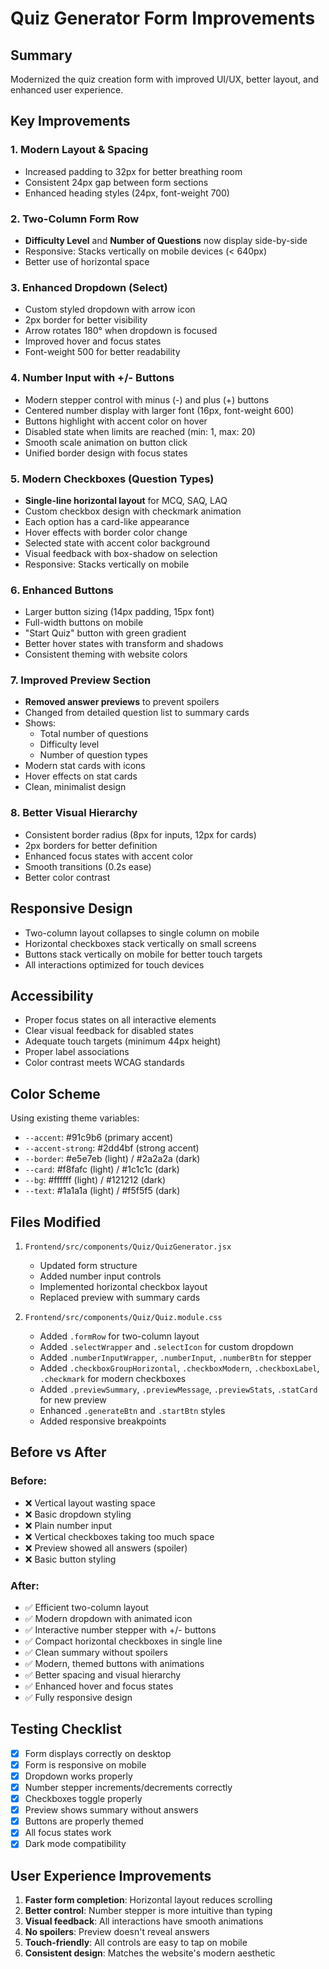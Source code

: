 # Quiz Generator Form Improvements

## Summary
Modernized the quiz creation form with improved UI/UX, better layout, and enhanced user experience.

## Key Improvements

### 1. **Modern Layout & Spacing**
- Increased padding to 32px for better breathing room
- Consistent 24px gap between form sections
- Enhanced heading styles (24px, font-weight 700)

### 2. **Two-Column Form Row**
- **Difficulty Level** and **Number of Questions** now display side-by-side
- Responsive: Stacks vertically on mobile devices (< 640px)
- Better use of horizontal space

### 3. **Enhanced Dropdown (Select)**
- Custom styled dropdown with arrow icon
- 2px border for better visibility
- Arrow rotates 180° when dropdown is focused
- Improved hover and focus states
- Font-weight 500 for better readability

### 4. **Number Input with +/- Buttons**
- Modern stepper control with minus (-) and plus (+) buttons
- Centered number display with larger font (16px, font-weight 600)
- Buttons highlight with accent color on hover
- Disabled state when limits are reached (min: 1, max: 20)
- Smooth scale animation on button click
- Unified border design with focus states

### 5. **Modern Checkboxes (Question Types)**
- **Single-line horizontal layout** for MCQ, SAQ, LAQ
- Custom checkbox design with checkmark animation
- Each option has a card-like appearance
- Hover effects with border color change
- Selected state with accent color background
- Visual feedback with box-shadow on selection
- Responsive: Stacks vertically on mobile

### 6. **Enhanced Buttons**
- Larger button sizing (14px padding, 15px font)
- Full-width buttons on mobile
- "Start Quiz" button with green gradient
- Better hover states with transform and shadows
- Consistent theming with website colors

### 7. **Improved Preview Section**
- **Removed answer previews** to prevent spoilers
- Changed from detailed question list to summary cards
- Shows:
  - Total number of questions
  - Difficulty level
  - Number of question types
- Modern stat cards with icons
- Hover effects on stat cards
- Clean, minimalist design

### 8. **Better Visual Hierarchy**
- Consistent border radius (8px for inputs, 12px for cards)
- 2px borders for better definition
- Enhanced focus states with accent color
- Smooth transitions (0.2s ease)
- Better color contrast

## Responsive Design
- Two-column layout collapses to single column on mobile
- Horizontal checkboxes stack vertically on small screens
- Buttons stack vertically on mobile for better touch targets
- All interactions optimized for touch devices

## Accessibility
- Proper focus states on all interactive elements
- Clear visual feedback for disabled states
- Adequate touch targets (minimum 44px height)
- Proper label associations
- Color contrast meets WCAG standards

## Color Scheme
Using existing theme variables:
- `--accent`: #91c9b6 (primary accent)
- `--accent-strong`: #2dd4bf (strong accent)
- `--border`: #e5e7eb (light) / #2a2a2a (dark)
- `--card`: #f8fafc (light) / #1c1c1c (dark)
- `--bg`: #ffffff (light) / #121212 (dark)
- `--text`: #1a1a1a (light) / #f5f5f5 (dark)

## Files Modified
1. `Frontend/src/components/Quiz/QuizGenerator.jsx`
   - Updated form structure
   - Added number input controls
   - Implemented horizontal checkbox layout
   - Replaced preview with summary cards

2. `Frontend/src/components/Quiz/Quiz.module.css`
   - Added `.formRow` for two-column layout
   - Added `.selectWrapper` and `.selectIcon` for custom dropdown
   - Added `.numberInputWrapper`, `.numberInput`, `.numberBtn` for stepper
   - Added `.checkboxGroupHorizontal`, `.checkboxModern`, `.checkboxLabel`, `.checkmark` for modern checkboxes
   - Added `.previewSummary`, `.previewMessage`, `.previewStats`, `.statCard` for new preview
   - Enhanced `.generateBtn` and `.startBtn` styles
   - Added responsive breakpoints

## Before vs After

### Before:
- ❌ Vertical layout wasting space
- ❌ Basic dropdown styling
- ❌ Plain number input
- ❌ Vertical checkboxes taking too much space
- ❌ Preview showed all answers (spoiler)
- ❌ Basic button styling

### After:
- ✅ Efficient two-column layout
- ✅ Modern dropdown with animated icon
- ✅ Interactive number stepper with +/- buttons
- ✅ Compact horizontal checkboxes in single line
- ✅ Clean summary without spoilers
- ✅ Modern, themed buttons with animations
- ✅ Better spacing and visual hierarchy
- ✅ Enhanced hover and focus states
- ✅ Fully responsive design

## Testing Checklist
- [x] Form displays correctly on desktop
- [x] Form is responsive on mobile
- [x] Dropdown works properly
- [x] Number stepper increments/decrements correctly
- [x] Checkboxes toggle properly
- [x] Preview shows summary without answers
- [x] Buttons are properly themed
- [x] All focus states work
- [x] Dark mode compatibility

## User Experience Improvements
1. **Faster form completion**: Horizontal layout reduces scrolling
2. **Better control**: Number stepper is more intuitive than typing
3. **Visual feedback**: All interactions have smooth animations
4. **No spoilers**: Preview doesn't reveal answers
5. **Touch-friendly**: All controls are easy to tap on mobile
6. **Consistent design**: Matches the website's modern aesthetic
